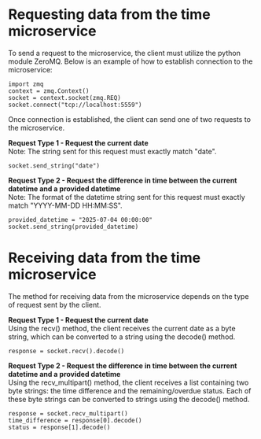 # Requesting data from the time microservice
To send a request to the microservice, the client must utilize the python module ZeroMQ. Below is an example of how to establish connection to the microservice:  
  
```
import zmq  
context = zmq.Context()  
socket = context.socket(zmq.REQ)  
socket.connect("tcp://localhost:5559")
```

Once connection is established, the client can send one of two requests to the microservice.

**Request Type 1 - Request the current date**  
Note: The string sent for this request must exactly match "date". 
```
socket.send_string("date")  
```  

**Request Type 2 - Request the difference in time between the current datetime and a provided datetime**  
Note: The format of the datetime string sent for this request must exactly match "YYYY-MM-DD HH:MM:SS".  
```
provided_datetime = "2025-07-04 00:00:00"  
socket.send_string(provided_datetime)
```

# Receiving data from the time microservice
The method for receiving data from the microservice depends on the type of request sent by the client.

**Request Type 1 - Request the current date**  
Using the recv() method, the client receives the current date as a byte string, which can be converted to a string using the decode() method.
```
response = socket.recv().decode()
```

**Request Type 2 - Request the difference in time between the current datetime and a provided datetime**  
Using the recv_multipart() method, the client receives a list containing two byte strings: the time difference and the remaining/overdue status. Each of these byte strings can be converted to strings using the decode() method.
```
response = socket.recv_multipart()
time_difference = response[0].decode()
status = response[1].decode()
```